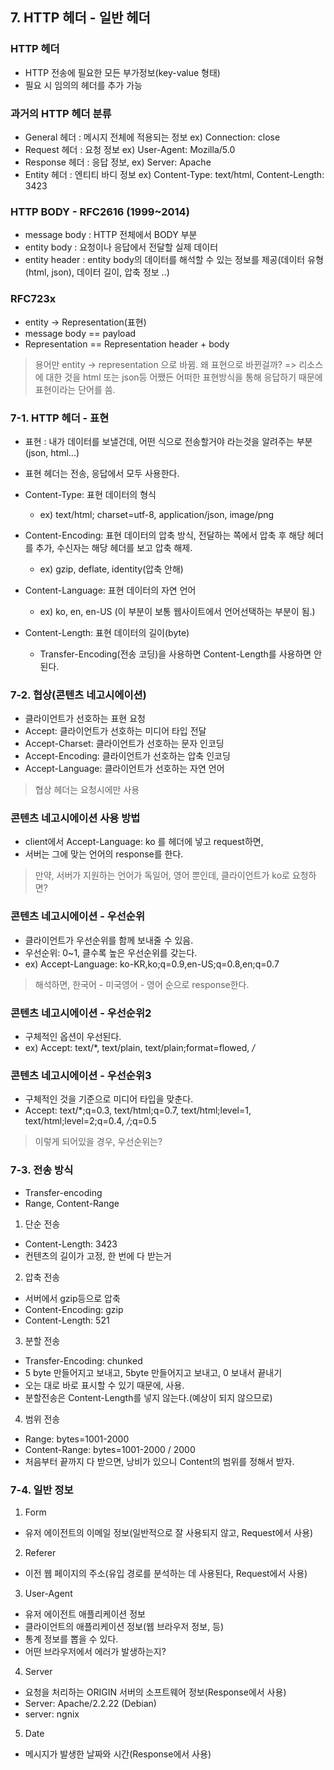 ## 7. HTTP 헤더 - 일반 헤더
### HTTP 헤더
- HTTP 전송에 필요한 모든 부가정보(key-value 형태)
- 필요 시 임의의 헤더를 추가 가능

### 과거의 HTTP 헤더 분류
- General 헤더 : 메시지 전체에 적용되는 정보 ex) Connection: close
- Request 헤더 : 요청 정보 ex) User-Agent: Mozilla/5.0
- Response 헤더 : 응답 정보, ex) Server: Apache
- Entity 헤더 : 엔티티 바디 정보 ex) Content-Type: text/html, Content-Length: 3423

### HTTP BODY - RFC2616 (1999~2014)
- message body : HTTP 전체에서 BODY 부분
- entity body : 요청이나 응답에서 전달할 실제 데이터
- entity header : entity body의 데이터를 해석할 수 있는 정보를 제공(데이터 유형(html, json), 데이터 길이, 압축 정보 ..)

### RFC723x
- entity -> Representation(표현)
- message body == payload
- Representation == Representation header + body
> 용어만 entity -> representation 으로 바뀜.
> 왜 표현으로 바뀐걸까? => 리소스에 대한 것을 html 또는 json등 어쨌든 어떠한 표현방식을 통해 응답하기 때문에 표현이라는 단어를 씀.

### 7-1. HTTP 헤더 - 표현
- 표현 : 내가 데이터를 보낼건데, 어떤 식으로 전송할거야 라는것을 알려주는 부분(json, html...)
- 표현 헤더는 전송, 응답에서 모두 사용한다.

- Content-Type: 표현 데이터의 형식
  - ex) text/html; charset=utf-8, application/json, image/png
- Content-Encoding: 표현 데이터의 압축 방식, 전달하는 쪽에서 압축 후 해당 헤더를 추가, 수신자는 해당 헤더를 보고 압축 해제.
  - ex) gzip, deflate, identity(압축 안해)
- Content-Language: 표현 데이터의 자연 언어
  - ex) ko, en, en-US (이 부분이 보통 웹사이트에서 언어선택하는 부분이 됨.)
- Content-Length: 표현 데이터의 길이(byte)
  - Transfer-Encoding(전송 코딩)을 사용하면 Content-Length를 사용하면 안 된다.
  
### 7-2. 협상(콘텐츠 네고시에이션)
- 클라이언트가 선호하는 표현 요청
- Accept: 클라이언트가 선호하는 미디어 타입 전달
- Accept-Charset: 클라이언트가 선호하는 문자 인코딩
- Accept-Encoding: 클라이언트가 선호하는 압축 인코딩
- Accept-Language: 클라이언트가 선호하는 자연 언어
> 협상 헤더는 요청시에만 사용

### 콘텐츠 네고시에이션 사용 방법
- client에서 Accept-Language: ko 를 헤더에 넣고 request하면,
- 서버는 그에 맞는 언어의 response를 한다.
> 만약, 서버가 지원하는 언어가 독일어, 영어 뿐인데, 클라이언트가 ko로 요청하면?

### 콘텐츠 네고시에이션 - 우선순위
- 클라이언트가 우선순위를 함께 보내줄 수 있음.
- 우선순위: 0~1, 클수록 높은 우선순위를 갖는다.
- ex) Accept-Language: ko-KR,ko;q=0.9,en-US;q=0.8,en;q=0.7
> 해석하면, 한국어 - 미국영어 - 영어 순으로 response한다.

### 콘텐츠 네고시에이션 - 우선순위2
- 구체적인 옵션이 우선된다.
- ex) Accept: text/*, text/plain, text/plain;format=flowed, */*

### 콘텐츠 네고시에이션 - 우선순위3
- 구체적인 것을 기준으로 미디어 타입을 맞춘다.
- Accept: text/*;q=0.3, text/html;q=0.7, text/html;level=1, text/html;level=2;q=0.4, */*;q=0.5
> 이렇게 되어있을 경우, 우선순위는?


### 7-3. 전송 방식
- Transfer-encoding
- Range, Content-Range

1. 단순 전송
  - Content-Length: 3423
  - 컨텐츠의 길이가 고정, 한 번에 다 받는거
2. 압축 전송
  - 서버에서 gzip등으로 압축
  - Content-Encoding: gzip
  - Content-Length: 521
3. 분할 전송
  - Transfer-Encoding: chunked
  - 5 byte 만들어지고 보내고, 5byte 만들어지고 보내고, 0 보내서 끝내기
  - 오는 대로 바로 표시할 수 있기 때문에, 사용.
  - 분할전송은 Content-Length를 넣지 않는다.(예상이 되지 않으므로)
4. 범위 전송
  - Range: bytes=1001-2000
  - Content-Range: bytes=1001-2000 / 2000
  - 처음부터 끝까지 다 받으면, 낭비가 있으니 Content의 범위를 정해서 받자.

### 7-4. 일반 정보
1. Form
  - 유저 에이전트의 이메일 정보(일반적으로 잘 사용되지 않고, Request에서 사용)
2. Referer
  - 이전 웹 페이지의 주소(유입 경로를 분석하는 데 사용된다, Request에서 사용)
3. User-Agent
  - 유저 에이전트 애플리케이션 정보
  - 클라이언트의 애플리케이션 정보(웹 브라우저 정보, 등)
  - 통계 정보를 뽑을 수 있다.
  - 어떤 브라우저에서 에러가 발생하는지?
4. Server
  - 요청을 처리하는 ORIGIN 서버의 소프트웨어 정보(Response에서 사용)
  - Server: Apache/2.2.22 (Debian)
  - server: ngnix
5. Date
  - 메시지가 발생한 날짜와 시간(Response에서 사용)
  
